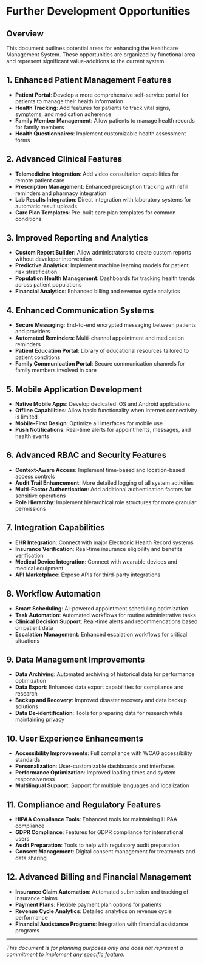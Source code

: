 # Further Development Opportunities

## Overview
This document outlines potential areas for enhancing the Healthcare Management System. These opportunities are organized by functional area and represent significant value-additions to the current system.

## 1. Enhanced Patient Management Features
- **Patient Portal**: Develop a more comprehensive self-service portal for patients to manage their health information
- **Health Tracking**: Add features for patients to track vital signs, symptoms, and medication adherence
- **Family Member Management**: Allow patients to manage health records for family members
- **Health Questionnaires**: Implement customizable health assessment forms

## 2. Advanced Clinical Features
- **Telemedicine Integration**: Add video consultation capabilities for remote patient care
- **Prescription Management**: Enhanced prescription tracking with refill reminders and pharmacy integration
- **Lab Results Integration**: Direct integration with laboratory systems for automatic result uploads
- **Care Plan Templates**: Pre-built care plan templates for common conditions

## 3. Improved Reporting and Analytics
- **Custom Report Builder**: Allow administrators to create custom reports without developer intervention
- **Predictive Analytics**: Implement machine learning models for patient risk stratification
- **Population Health Management**: Dashboards for tracking health trends across patient populations
- **Financial Analytics**: Enhanced billing and revenue cycle analytics

## 4. Enhanced Communication Systems
- **Secure Messaging**: End-to-end encrypted messaging between patients and providers
- **Automated Reminders**: Multi-channel appointment and medication reminders
- **Patient Education Portal**: Library of educational resources tailored to patient conditions
- **Family Communication Portal**: Secure communication channels for family members involved in care

## 5. Mobile Application Development
- **Native Mobile Apps**: Develop dedicated iOS and Android applications
- **Offline Capabilities**: Allow basic functionality when internet connectivity is limited
- **Mobile-First Design**: Optimize all interfaces for mobile use
- **Push Notifications**: Real-time alerts for appointments, messages, and health events

## 6. Advanced RBAC and Security Features
- **Context-Aware Access**: Implement time-based and location-based access controls
- **Audit Trail Enhancement**: More detailed logging of all system activities
- **Multi-Factor Authentication**: Add additional authentication factors for sensitive operations
- **Role Hierarchy**: Implement hierarchical role structures for more granular permissions

## 7. Integration Capabilities
- **EHR Integration**: Connect with major Electronic Health Record systems
- **Insurance Verification**: Real-time insurance eligibility and benefits verification
- **Medical Device Integration**: Connect with wearable devices and medical equipment
- **API Marketplace**: Expose APIs for third-party integrations

## 8. Workflow Automation
- **Smart Scheduling**: AI-powered appointment scheduling optimization
- **Task Automation**: Automated workflows for routine administrative tasks
- **Clinical Decision Support**: Real-time alerts and recommendations based on patient data
- **Escalation Management**: Enhanced escalation workflows for critical situations

## 9. Data Management Improvements
- **Data Archiving**: Automated archiving of historical data for performance optimization
- **Data Export**: Enhanced data export capabilities for compliance and research
- **Backup and Recovery**: Improved disaster recovery and data backup solutions
- **Data De-identification**: Tools for preparing data for research while maintaining privacy

## 10. User Experience Enhancements
- **Accessibility Improvements**: Full compliance with WCAG accessibility standards
- **Personalization**: User-customizable dashboards and interfaces
- **Performance Optimization**: Improved loading times and system responsiveness
- **Multilingual Support**: Support for multiple languages and localization

## 11. Compliance and Regulatory Features
- **HIPAA Compliance Tools**: Enhanced tools for maintaining HIPAA compliance
- **GDPR Compliance**: Features for GDPR compliance for international users
- **Audit Preparation**: Tools to help with regulatory audit preparation
- **Consent Management**: Digital consent management for treatments and data sharing

## 12. Advanced Billing and Financial Management
- **Insurance Claim Automation**: Automated submission and tracking of insurance claims
- **Payment Plans**: Flexible payment plan options for patients
- **Revenue Cycle Analytics**: Detailed analytics on revenue cycle performance
- **Financial Assistance Programs**: Integration with financial assistance programs

---
*This document is for planning purposes only and does not represent a commitment to implement any specific feature.*